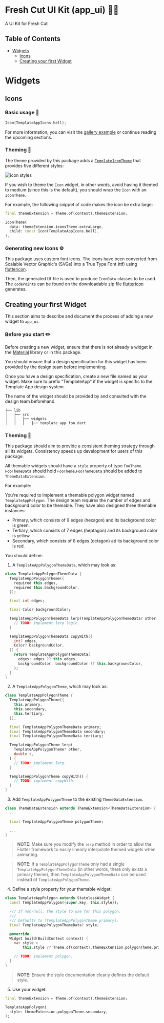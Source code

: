 # Fresh Cut UI Kit (app_ui) 👨‍🎨

A UI Kit for Fresh Cut

## Table of Contents

- [Widgets](#widgets)
  - [Icons](#icons)
  - [Creating your first Widget](#creating-your-first-widget)

# Widgets

## Icons

[widgets__icons__template_app_icon_theme]: ./lib/src/widgets/icons/template_icon_theme.dart
[widgets__icons__gallery_icons_page_code]: ./gallery/lib/widgets/icons_page.dart
[widgets__icons__icon_styles_image]: ./art/docs/icon_styles.png
[widgets__icons__flutter_icon_link]: https://www.fluttericon.com/

### Basic usage 🚀

```dart
Icon(TemplateAppIcons.bell);
```

For more information, you can visit the [gallery example][widgets__icons__gallery_icons_page_code] or continue reading the upcoming sections.

### Theming 🎨

The theme provided by this package adds a [`TemplateIconTheme`][widgets__icons__template_app_icon_theme] that provides five different styles:

![icon styles][widgets__icons__icon_styles_image]

If you wish to theme the `Icon` widget, in other words, avoid having it themed to medium (since this is the default), you should wrap the `Icon` with an `IconTheme`.

For example, the following snippet of code makes the icon be extra large:

```dart
final themeExtension = Theme.of(context).themeExtension;

IconTheme(
  data: themeExtension.iconsTheme.extraLarge,
  child: const Icon(TemplateAppIcons.bell),
),
```

### Generating new Icons ⚙️

This package uses custom font icons. The icons have been converted from Scalable Vector Graphic's (SVGs) into a True Type Font (ttf) using [fluttericon][widgets__icons__flutter_icon_link].

Then, the generated ttf file is used to produce `IconData` classes to be used. The `codePoints` can be found on the downloadable zip file [fluttericon][widgets__icons__flutter_icon_link] generates.


## Creating your first Widget

[contributing__new_widgets__material]: https://docs.flutter.dev/development/ui/widgets/material

This section aims to describe and document the process of adding a new widget to `app_ui`.

### Before you start ✏️

Before creating a new widget, ensure that there is not already a widget in the [Material][contributing__new_widgets__material] library or in this package.

You should ensure that a design specification for this widget has been provided by the design team before implementing.

Once you have a design specification, create a new file named as your widget. Make sure to prefix "TemplateApp" if the widget is specific to the Template App design system.

The name of the widget should be provided by and consulted with the design team beforehand.

```
├── lib
│   ├── src
│   │   ├── widgets
│   │   │   ├── template_app_foo.dart
```

### Theming 🎨

This package should aim to provide a consistent theming strategy through all its widgets. Consistency speeds up development for users of this package.

All themable widgets should have a `style` property of type `FooTheme`. `FooThemeData` should hold `FooTheme`.`FooThemeData` should be added to `ThemeDataExtension`.

For example:

You're required to implement a themable polygon widget named `TemplateAppPolygon`. The design team requires the number of edges and background color to be themable. They have also designed three themable instances:

- Primary, which consists of 6 edges (hexagon) and its background color is green.
- Tertiary, which consists of 7 edges (heptagon) and its background color is yellow.
- Secondary, which consists of 8 edges (octagon) ad its background color is red.

You should define:

1. A `TemplateAppPolygonThemeData`, which may look as:
```dart
class TemplateAppPolygonThemeData {
  TemplateAppPolygonTheme({
    required this.edges,
    required this.backgroundColor,
  });

  final int edges;

  final Color backgroundColor;

  TemplateAppPolygonThemeData lerp(TemplateAppPolygonThemeData? other, double t) {
    // TODO: Implement lerp logic.
  }

  TemplateAppPolygonThemeData copyWith({
    int? edges,
    Color? backgroundColor,
  }) {
    return TemplateAppPolygonThemeData(
      edges: edges ?? this.edges,
      backgroundColor: backgroundColor ?? this.backgroundColor,
    );
  }
}
```

2. A `TemplateAppPolygonTheme`, which may look as:

```dart
class TemplateAppPolygonTheme {
  TemplateAppPolygonTheme({
    this.primary,
    this.secondary,
    this.tertiary,
  });

  final TemplateAppPolygonThemeData primary;
  final TemplateAppPolygonThemeData secondary;
  final TemplateAppPolygonThemeData tertiary;

  TemplateAppPolygonTheme lerp(
    TemplateAppPolygonTheme? other,
    double t,
  ) {
    // TODO: implement lerp.
  }

  TemplateAppPolygonTheme copyWith() {
    // TODO: implement copyWith.
  }
}
```

3. Add `TemplateAppPolygonTheme` to the existing `ThemeDataExtension`.

```dart
class ThemeDataExtension extends ThemeExtension<ThemeDataExtension> {
  ...

  final TemplateAppPolygonTheme polygonTheme;

  ...
}
```

> **NOTE**: Make sure you modify the `lerp` method in order to allow the Flutter framework to easily linearly interpolate themed widgets when animating.

> **NOTE**: If a `TemplateAppPolygonTheme` only had a single `TemplateAppPolygonThemeData` (in other words, there only exists a primary theme), then `TemplateAppPolygonThemeData` can be used instead of `TemplateAppPolygonTheme`.

4. Define a style property for your themable widget:

```dart
class TemplateAppPolygon extends StatelessWidget {
  const TemplateAppPolygon({super.key, this.style});

  /// If non-null, the style to use for this polygon.
  ///
  /// Defaults to [TemplateAppPolygonTheme.primary].
  final TemplateAppPolygonThemeData? style;

  @override
  Widget build(BuildContext context) {
    var style =
        this.style ?? Theme.of(context).themeExtension.polygonTheme.primary;

    // TODO: Implement polygon.
  }
}
```

> **NOTE**: Ensure the style documentation clearly defines the default style.

5. Use your widget:

```dart
final themeExtension = Theme.of(context).themeExtension;

TemplateAppPolygon(
  style: themeExtension.polygonTheme.secondary,
);
```
